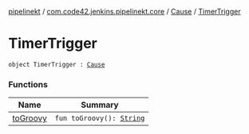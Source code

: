 [pipelinekt](../../../index.md) / [com.code42.jenkins.pipelinekt.core](../../index.md) / [Cause](../index.md) / [TimerTrigger](./index.md)

# TimerTrigger

`object TimerTrigger : `[`Cause`](../index.md)

### Functions

| Name | Summary |
|---|---|
| [toGroovy](to-groovy.md) | `fun toGroovy(): `[`String`](https://kotlinlang.org/api/latest/jvm/stdlib/kotlin/-string/index.html) |
